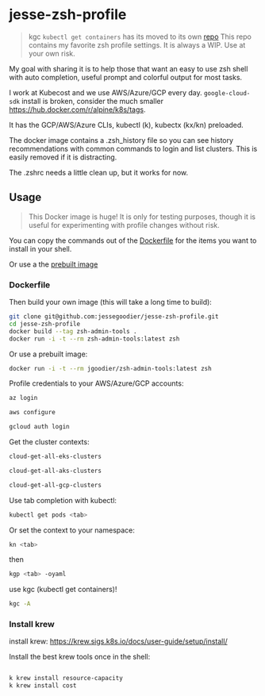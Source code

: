 # jesse-zsh-profile

> kgc `kubectl get containers` has its moved to its own [repo](https://github.com/jessegoodier/kgc)
> This repo contains my favorite zsh profile settings. It is always a WIP. Use at your own risk.

My goal with sharing it is to help those that want an easy to use zsh shell with auto completion, useful prompt and colorful output for most tasks.

I work at Kubecost and we use AWS/Azure/GCP every day. `google-cloud-sdk` install is broken, consider the much smaller <https://hub.docker.com/r/alpine/k8s/tags>.

It has the GCP/AWS/Azure CLIs, kubectl (k), kubectx (kx/kn) preloaded.

The docker image contains a .zsh_history file so you can see history recommendations with common commands to login and list clusters. This is easily removed if it is distracting.

The .zshrc needs a little clean up, but it works for now.

## Usage

> This Docker image is huge! It is only for testing purposes, though it is useful for experimenting with profile changes without risk.

You can copy the commands out of the [Dockerfile](Dockerfile) for the items you want to install in your shell.

Or use a the [prebuilt image](https://hub.docker.com/r/jgoodier/zsh-admin-tools)

### Dockerfile

Then build your own image (this will take a long time to build):

```sh
git clone git@github.com:jessegoodier/jesse-zsh-profile.git
cd jesse-zsh-profile
docker build --tag zsh-admin-tools .
docker run -i -t --rm zsh-admin-tools:latest zsh
```

Or use a prebuilt image:

```sh
docker run -i -t --rm jgoodier/zsh-admin-tools:latest zsh
```

Profile credentials to your AWS/Azure/GCP accounts:

```sh
az login
```

```sh
aws configure
```

```sh
gcloud auth login
```

Get the cluster contexts:

```sh
cloud-get-all-eks-clusters
```

```sh
cloud-get-all-aks-clusters
```

```sh
cloud-get-all-gcp-clusters
```

Use tab completion with kubectl:

```sh
kubectl get pods <tab>
```

Or set the context to your namespace:

```sh
kn <tab>
```

then
```sh
kgp <tab> -oyaml
```

use kgc (kubectl get containers)!

```sh
kgc -A
```

### Install krew

install krew:
<https://krew.sigs.k8s.io/docs/user-guide/setup/install/>

Install the best krew tools once in the shell:

```sh

k krew install resource-capacity
k krew install cost
```
